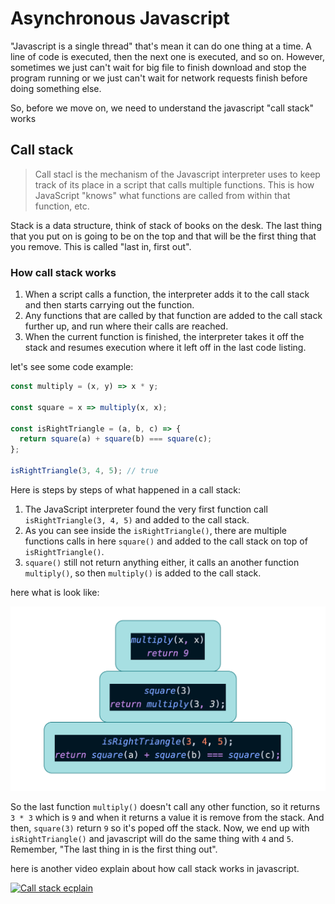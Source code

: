 # Asynchronous Javascript

"Javascript is a single thread" that's mean it can do one thing at a time. A line of code is executed, then the next one is executed, and so on. However, sometimes we just can't wait for big file to finish download and stop the program running or we just can't wait for network requests finish before doing something else.

So, before we move on, we need to understand the javascript "call stack" works

## Call stack

> Call stacl is the mechanism of the Javascript interpreter uses to keep track of its place in a script that calls multiple functions. This is how JavaScript "knows" what functions are called from within that function, etc.

Stack is a data structure, think of stack of books on the desk. The last thing that you put on is going to be on the top and that will be the first thing that you remove. This is called "last in, first out".

### How call stack works

1. When a script calls a function, the interpreter adds it to the call stack and then starts carrying out the function.
2. Any functions that are called by that function are added to the call stack further up, and run where their calls are reached.
3. When the current function is finished, the interpreter takes it off the stack and resumes execution where it left off in the last code listing.

let's see some code example:

```javascript
const multiply = (x, y) => x * y;

const square = x => multiply(x, x);

const isRightTriangle = (a, b, c) => {
  return square(a) + square(b) === square(c);
};

isRightTriangle(3, 4, 5); // true
```

Here is steps by steps of what happened in a call stack:

1. The JavaScript interpreter found the very first function call `isRightTriangle(3, 4, 5)` and added to the call stack.
2. As you can see inside the `isRightTriangle()`, there are multiple functions calls in here `square()` and added to the call stack on top of `isRightTriangle()`.
3. `square()` still not return anything either, it calls an another function `multiply()`, so then `multiply()` is added to the call stack.

here what is look like:

![call stack](call_stack.png)

So the last function `multiply()` doesn't call any other function, so it returns `3 * 3` which is `9` and when it returns a value it is remove from the stack. And then, `square(3)` return `9` so it's poped off the stack. Now, we end up with `isRightTriangle()` and javascript will do the same thing with `4` and `5`. Remember, "The last thing in is the first thing out".

here is another video explain about how call stack works in javascript.

[![Call stack ecplain](https://i.ytimg.com/vi/W8AeMrVtFLY/maxresdefault.jpg)](https://www.youtube.com/watch?v=W8AeMrVtFLY)
